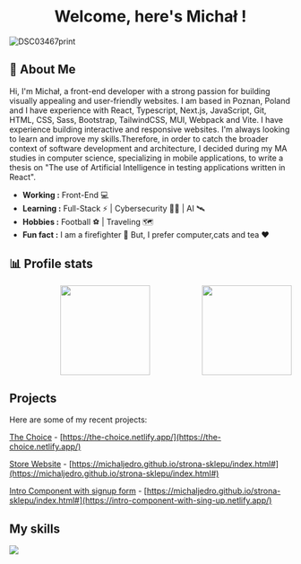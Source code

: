 <h1 align="center">Welcome, here's Michał !</h1>

![DSC03467print](https://github.com/michaljedro/michaljedro/assets/50203318/97da9044-6699-4336-aaa3-dc451e714055)

## 🚀  About Me
  <p>Hi, I'm Michał, a front-end developer with a strong passion for building visually appealing and user-friendly websites. I am based in Poznan, Poland and I have experience with React, Typescript, Next.js, JavaScript, Git, HTML, CSS, Sass, Bootstrap, TailwindCSS, MUI, Webpack and Vite. I have experience building interactive and responsive websites. I'm always looking to learn and improve my skills.Therefore, in order to catch the broader context of software development and architecture, I decided during my MA studies in computer science, specializing in mobile applications, to write a thesis on "The use of Artificial Intelligence in testing applications written in React".
</p>


-  **Working :** Front-End :computer: 
-  **Learning :** Full-Stack :zap: | Cybersecurity 👮‍♂	| AI 🛰️	
-  **Hobbies :** Football ⚽ | Traveling 🗺️
-  **Fun fact :** I am a firefighter  🚒 But, I prefer computer,cats and tea :heart:
  
  
## 📊 Profile stats

<center>
  <img height="160em" align="right" src="https://github-readme-stats.vercel.app/api/top-langs/?username=michaljedro&theme=dracula&show_icons=true&layout=compact&langs_count=6" />
  <img height="160em" src="https://github-readme-stats.vercel.app/api?username=michaljedro&theme=dracula" />
</center>

## Projects

Here are some of my recent projects:

[The Choice]([url](https://the-choice.netlify.app/)) - [https://the-choice.netlify.app/](https://the-choice.netlify.app/) 



[Store Website]([url]https://michaljedro.github.io/strona-sklepu/index.html#) - [https://michaljedro.github.io/strona-sklepu/index.html#](https://michaljedro.github.io/strona-sklepu/index.html#)

[Intro Component with signup form]([url][https://michaljedro.github.io/strona-sklepu/index.html#]) - [https://michaljedro.github.io/strona-sklepu/index.html#](https://intro-component-with-sing-up.netlify.app/)


## My skills
<div>
    <img src="https://skillicons.dev/icons?i=react,redux,typescript,nextjs,javascript,git,html,css,sass,bootstrap,tailwindcss,mui,webpack,vite,nodejs,postman,jest,figma" />
</div>
